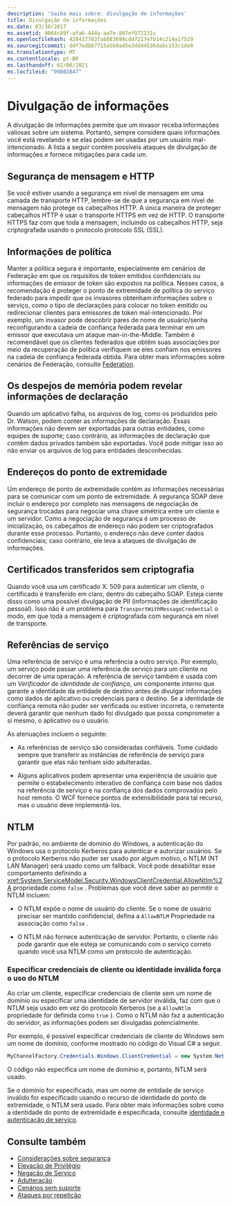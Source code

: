 ```yaml
---
description: 'Saiba mais sobre: divulgação de informações'
title: Divulgação de informações
ms.date: 03/30/2017
ms.assetid: 4064c89f-afa6-444a-aa7e-807ef072131c
ms.openlocfilehash: 420437703fab883698cdd7217efb14c214a1f529
ms.sourcegitcommit: ddf7edb67715a5b9a45e3dd44536dabc153c1de0
ms.translationtype: MT
ms.contentlocale: pt-BR
ms.lasthandoff: 02/06/2021
ms.locfileid: "99802847"
---
```

# <a name="information-disclosure"></a>Divulgação de informações

A divulgação de informações permite que um invasor receba informações valiosas sobre um sistema. Portanto, sempre considere quais informações você está revelando e se elas podem ser usadas por um usuário mal-intencionado. A lista a seguir contém possíveis ataques de divulgação de informações e fornece mitigações para cada um.

## <a name="message-security-and-http"></a>Segurança de mensagem e HTTP

Se você estiver usando a segurança em nível de mensagem em uma camada de transporte HTTP, lembre-se de que a segurança em nível de mensagem não protege os cabeçalhos HTTP. A única maneira de proteger cabeçalhos HTTP é usar o transporte HTTPS em vez de HTTP. O transporte HTTPS faz com que toda a mensagem, incluindo os cabeçalhos HTTP, seja criptografada usando o protocolo protocolo SSL (SSL).

## <a name="policy-information"></a>Informações de política

Manter a política segura é importante, especialmente em cenários de Federação em que os requisitos de token emitidos confidenciais ou informações de emissor de token são expostos na política. Nesses casos, a recomendação é proteger o ponto de extremidade de política do serviço federado para impedir que os invasores obtenham informações sobre o serviço, como o tipo de declarações para colocar no token emitido ou redirecionar clientes para emissores de token mal-intencionado. Por exemplo, um invasor pode descobrir pares de nome de usuário/senha reconfigurando a cadeia de confiança federada para terminar em um emissor que executava um ataque man-in-the-Middle. Também é recomendável que os clientes federados que obtêm suas associações por meio da recuperação de política verifiquem se eles confiam nos emissores na cadeia de confiança federada obtida. Para obter mais informações sobre cenários de Federação, consulte [Federation](federation.md).

## <a name="memory-dumps-can-reveal-claim-information"></a>Os despejos de memória podem revelar informações de declaração

Quando um aplicativo falha, os arquivos de log, como os produzidos pelo Dr. Watson, podem conter as informações de declaração. Essas informações não devem ser exportadas para outras entidades, como equipes de suporte; caso contrário, as informações de declaração que contêm dados privados também são exportadas. Você pode mitigar isso ao não enviar os arquivos de log para entidades desconhecidas.

## <a name="endpoint-addresses"></a>Endereços do ponto de extremidade

Um endereço de ponto de extremidade contém as informações necessárias para se comunicar com um ponto de extremidade. A segurança SOAP deve incluir o endereço por completo nas mensagens de negociação de segurança trocadas para negociar uma chave simétrica entre um cliente e um servidor. Como a negociação de segurança é um processo de inicialização, os cabeçalhos de endereço não podem ser criptografados durante esse processo. Portanto, o endereço não deve conter dados confidenciais; caso contrário, ele leva a ataques de divulgação de informações.

## <a name="certificates-transferred-unencrypted"></a>Certificados transferidos sem criptografia

Quando você usa um certificado X. 509 para autenticar um cliente, o certificado é transferido em claro, dentro do cabeçalho SOAP. Esteja ciente disso como uma possível divulgação de PII (informações de identificação pessoal). Isso não é um problema para `TransportWithMessageCredential` o modo, em que toda a mensagem é criptografada com segurança em nível de transporte.

## <a name="service-references"></a>Referências de serviço

Uma referência de serviço é uma referência a outro serviço. Por exemplo, um serviço pode passar uma referência de serviço para um cliente no decorrer de uma operação. A referência de serviço também é usada com um *Verificador de identidade de confiança*, um componente interno que garante a identidade da entidade de destino antes de divulgar informações como dados de aplicativo ou credenciais para o destino. Se a identidade de confiança remota não puder ser verificada ou estiver incorreta, o remetente deverá garantir que nenhum dado foi divulgado que possa comprometer a si mesmo, o aplicativo ou o usuário.

As atenuações incluem o seguinte:

- As referências de serviço são consideradas confiáveis. Tome cuidado sempre que transferir as instâncias de referência de serviço para garantir que elas não tenham sido adulteradas.

- Alguns aplicativos podem apresentar uma experiência de usuário que permite o estabelecimento interativo de confiança com base nos dados na referência de serviço e na confiança dos dados comprovados pelo host remoto. O WCF fornece pontos de extensibilidade para tal recurso, mas o usuário deve implementá-los.

## <a name="ntlm"></a>NTLM

Por padrão, no ambiente de domínio do Windows, a autenticação do Windows usa o protocolo Kerberos para autenticar e autorizar usuários. Se o protocolo Kerberos não puder ser usado por algum motivo, o NTLM (NT LAN Manager) será usado como um fallback. Você pode desabilitar esse comportamento definindo a <xref:System.ServiceModel.Security.WindowsClientCredential.AllowNtlm%2A> propriedade como `false` . Problemas que você deve saber ao permitir o NTLM incluem:

- O NTLM expõe o nome de usuário do cliente. Se o nome de usuário precisar ser mantido confidencial, defina a `AllowNTLM` Propriedade na associação como `false` .

- O NTLM não fornece autenticação de servidor. Portanto, o cliente não pode garantir que ele esteja se comunicando com o serviço correto quando você usa NTLM como um protocolo de autenticação.

### <a name="specifying-client-credentials-or-invalid-identity-forces-ntlm-usage"></a>Especificar credenciais de cliente ou identidade inválida força o uso do NTLM

Ao criar um cliente, especificar credenciais de cliente sem um nome de domínio ou especificar uma identidade de servidor inválida, faz com que o NTLM seja usado em vez do protocolo Kerberos (se a `AllowNtlm` propriedade for definida como `true` ). Como o NTLM não faz a autenticação do servidor, as informações podem ser divulgadas potencialmente.

Por exemplo, é possível especificar credenciais de cliente do Windows sem um nome de domínio, conforme mostrado no código do Visual C# a seguir.

```csharp
MyChannelFactory.Credentials.Windows.ClientCredential = new System.Net.NetworkCredential("username", "password");
```

O código não especifica um nome de domínio e, portanto, NTLM será usado.

Se o domínio for especificado, mas um nome de entidade de serviço inválido for especificado usando o recurso de identidade do ponto de extremidade, o NTLM será usado. Para obter mais informações sobre como a identidade do ponto de extremidade é especificada, consulte [identidade e autenticação de serviço](service-identity-and-authentication.md).

## <a name="see-also"></a>Consulte também

- [Considerações sobre segurança](security-considerations-in-wcf.md)
- [Elevação de Privilégio](elevation-of-privilege.md)
- [Negação de Serviço](denial-of-service.md)
- [Adulteração](tampering.md)
- [Cenários sem suporte](unsupported-scenarios.md)
- [Ataques por repetição](replay-attacks.md)

